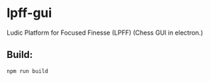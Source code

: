 # lpff-gui
Ludic Platform for Focused Finesse (LPFF) (Chess GUI in electron.)
## Build:
```npm run build```

